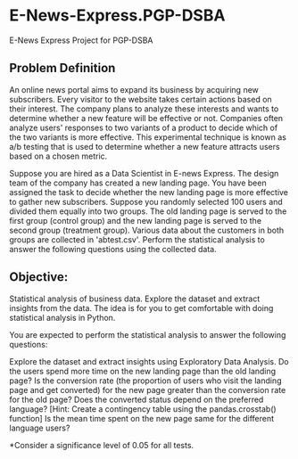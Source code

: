 # E-News-Express.PGP-DSBA
E-News Express Project for PGP-DSBA

## Problem Definition
An online news portal aims to expand its business by acquiring new subscribers. Every visitor to the website takes certain actions based on their interest. The company plans to analyze these interests and wants to determine whether a new feature will be effective or not. Companies often analyze users' responses to two variants of a product to decide which of the two variants is more effective. This experimental technique is known as a/b testing that is used to determine whether a new feature attracts users based on a chosen metric.

Suppose you are hired as a Data Scientist in E-news Express. The design team of the company has created a new landing page. You have been assigned the task to decide whether the new landing page is more effective to gather new subscribers. Suppose you randomly selected 100 users and divided them equally into two groups. The old landing page is served to the first group (control group) and the new landing page is served to the second group (treatment group). Various data about the customers in both groups are collected in 'abtest.csv'. Perform the statistical analysis to answer the following questions using the collected data.

## Objective:
Statistical analysis of business data. Explore the dataset and extract insights from the data. The idea is for you to get comfortable with doing statistical analysis in Python.

You are expected to perform the statistical analysis to answer the following questions:

Explore the dataset and extract insights using Exploratory Data Analysis.
Do the users spend more time on the new landing page than the old landing page?
Is the conversion rate (the proportion of users who visit the landing page and get converted) for the new page greater than the conversion rate for the old page?
Does the converted status depend on the preferred language? [Hint: Create a contingency table using the pandas.crosstab() function]
Is the mean time spent on the new page same for the different language users?

*Consider a significance level of 0.05 for all tests.
